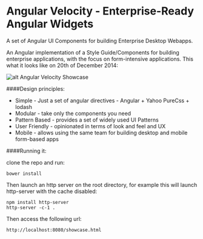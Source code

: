 Angular Velocity - Enterprise-Ready Angular Widgets
=================
A set of Angular UI Components for building Enterprise Desktop Webapps.

An Angular implementation of a Style Guide/Components for building enterprise applications, with the focus on form-intensive applications. This what it looks like on 20th of December 2014:

![alt Angular Velocity Showcase](http://url/to/img.png)


####Design principles:

-  Simple - Just a set of angular directives - Angular + Yahoo PureCss + lodash
- Modular - take only the components you need
- Pattern Based - provides a set of widely used UI Patterns 
- User Friendly - opinionated in terms of look and feel and UX 
- Mobile - allows using the same team for building desktop and mobile form-based apps

####Running it:

clone the repo and run:

    bower install

Then launch an http server on the root directory, for example this will launch http-server with the cache disabled:

    npm install http-server
    http-server -c-1 .

Then access the following url:

    http://localhost:8080/showcase.html

